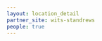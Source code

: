 ```yaml
---
layout: location_detail
partner_site: wits-standrews
people: true
---
```


[//]: # (See _data/2025/WITS-StAndrews for the .yml files that control the distinct people lists on this page. Update those fils for faculty, speakers, TAs, and participants when possible.)